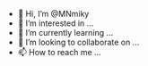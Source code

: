 - 👋 Hi, I’m @MNmiky
- 👀 I’m interested in ...
- 🌱 I’m currently learning ...
- 💞️ I’m looking to collaborate on ...
- 📫 How to reach me ...

<!---
MNmiky/MNmiky is a ✨ special ✨ repository because its `README.md` (this file) appears on your GitHub profile.
You can click the Preview link to take a look at your changes.
--->
